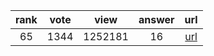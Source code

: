 
| rank | vote | view | answer | url |
|:-:|:-:|:-:|:-:|:-:|
|65|1344|1252181|16| [url](http://stackoverflow.com/questions/606191/convert-bytes-to-a-string) |
